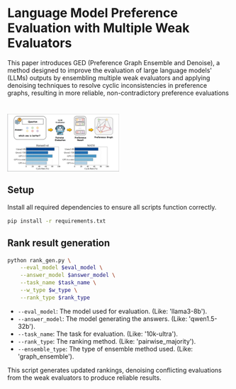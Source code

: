 # Language Model Preference Evaluation with Multiple Weak Evaluators
This paper introduces GED (Preference Graph Ensemble and Denoise), a method designed to improve the evaluation of large language models' (LLMs) outputs by ensembling multiple weak evaluators and applying denoising techniques to resolve cyclic inconsistencies in preference graphs, resulting in more reliable, non-contradictory preference evaluations


<h1 style="text-align:left">
    <img style="vertical-align:middle; width:50%" src="./images/demo.png" />
</h1>



## Setup

Install all required dependencies to ensure all scripts function correctly.

```bash
pip install -r requirements.txt
```

## Rank result generation

```bash
python rank_gen.py \
    --eval_model $eval_model \
    --answer_model $answer_model \
    --task_name $task_name \
    --w_type $w_type \
    --rank_type $rank_type
```


- `--eval_model`: The model used for evaluation.  (Like: 'llama3-8b').
- `--answer_model`: The model generating the answers.  (Like: 'qwen1.5-32b').
- `--task_name`: The task for evaluation. (Like: '10k-ultra').
- `--rank_type`: The ranking method. (Like: 'pairwise_majority').
- `--ensemble_type`: The type of ensemble method used. (Like: 'graph_ensemble').

This script generates updated rankings, denoising conflicting evaluations from the weak evaluators to produce reliable results.